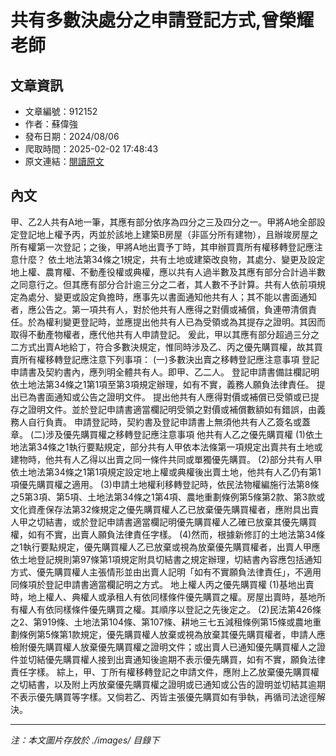 # 共有多數決處分之申請登記方式,曾榮耀老師

## 文章資訊
- 文章編號：912152
- 作者：蘇偉強
- 發布日期：2024/08/06
- 爬取時間：2025-02-02 17:48:43
- 原文連結：[閱讀原文](https://real-estate.get.com.tw/Columns/detail.aspx?no=912152)

## 內文
甲、乙2人共有A地一筆，其應有部分依序為四分之三及四分之一。甲將A地全部設定登記地上權予丙，丙並於該地上建築B房屋（非區分所有建物），且辦竣房屋之所有權第一次登記；之後，甲將A地出賣予丁時，其申辦買賣所有權移轉登記應注意什麼？
依土地法第34條之1規定，共有土地或建築改良物，其處分、變更及設定地上權、農育權、不動產役權或典權，應以共有人過半數及其應有部分合計過半數之同意行之。但其應有部分合計逾三分之二者，其人數不予計算。共有人依前項規定為處分、變更或設定負擔時，應事先以書面通知他共有人；其不能以書面通知者，應公告之。第一項共有人，對於他共有人應得之對價或補償，負連帶清償責任。於為權利變更登記時，並應提出他共有人已為受領或為其提存之證明。其因而取得不動產物權者，應代他共有人申請登記。
爰此，甲以其應有部分超過三分之二方式出賣A地給丁，符合多數決規定，惟同時涉及乙、丙之優先購買權，故其買賣所有權移轉登記應注意下列事項：
(一)多數決出賣之移轉登記應注意事項
登記申請書及契約書內，應列明全體共有人。即甲、乙二人。
登記申請書備註欄記明依土地法第34條之1第1項至第3項規定辦理，如有不實，義務人願負法律責任。
提出已為書面通知或公告之證明文件。
提出他共有人應得對價或補償已受領或已提存之證明文件。並於登記申請書適當欄記明受領之對價或補償數額如有錯誤，由義務人自行負責。
申請登記時，契約書及登記申請書上無須他共有人乙簽名或蓋章。
(二)涉及優先購買權之移轉登記應注意事項
他共有人乙之優先購買權
(1)依土地法第34條之1執行要點規定，部分共有人甲依本法條第一項規定出賣共有土地或建物時，他共有人乙得以出賣之同一條件共同或單獨優先購買。
(2)部分共有人甲依土地法第34條之1第1項規定設定地上權或典權後出賣土地，他共有人乙仍有第1項優先購買權之適用。
(3)申請土地權利移轉登記時，依民法物權編施行法第8條之5第3項、第5項、土地法第34條之1第4項、農地重劃條例第5條第2款、第3款或文化資產保存法第32條規定之優先購買權人乙已放棄優先購買權者，應附具出賣人甲之切結書，或於登記申請書適當欄記明優先購買權人乙確已放棄其優先購買權，如有不實，出賣人願負法律責任字樣。
(4)然而，根據新修訂的土地法第34條之1執行要點規定，優先購買權人乙已放棄或視為放棄優先購買權者，出賣人甲應依土地登記規則第97條第1項規定附具切結書之規定辦理，切結書內容應包括通知方式、優先購買權人主張情形並由出賣人記明「如有不實願負法律責任」，不適用同條項於登記申請書適當欄記明之方式。
地上權人丙之優先購買權
(1)基地出賣時，地上權人、典權人或承租人有依同樣條件優先購買之權。房屋出賣時，基地所有權人有依同樣條件優先購買之權。其順序以登記之先後定之。
(2)民法第426條之2、第919條、土地法第104條、第107條、耕地三七五減租條例第15條或農地重劃條例第5條第1款規定，優先購買權人放棄或視為放棄其優先購買權者，申請人應檢附優先購買權人放棄優先購買權之證明文件；或出賣人已通知優先購買權人之證件並切結優先購買權人接到出賣通知後逾期不表示優先購買，如有不實，願負法律責任字樣。
綜上，甲、丁所有權移轉登記之申請文件，應附上乙放棄優先購買權之切結書，以及附上丙放棄優先購買權之證明或已通知或公告的證明並切結其逾期不表示優先購買等字樣。又倘若乙、丙皆主張優先購買如有爭執，再循司法途徑解決。

---
*注：本文圖片存放於 ./images/ 目錄下*
